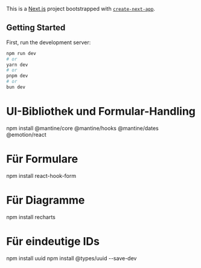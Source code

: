 This is a [Next.js](https://nextjs.org) project bootstrapped with [`create-next-app`](https://nextjs.org/docs/app/api-reference/cli/create-next-app).

## Getting Started

First, run the development server:

```bash
npm run dev
# or
yarn dev
# or
pnpm dev
# or
bun dev
```

# UI-Bibliothek und Formular-Handling
npm install @mantine/core @mantine/hooks @mantine/dates @emotion/react

# Für Formulare
npm install react-hook-form

# Für Diagramme
npm install recharts

# Für eindeutige IDs
npm install uuid
npm install @types/uuid --save-dev